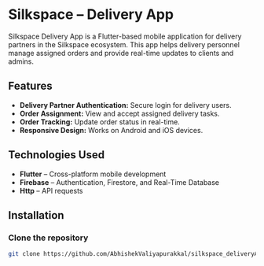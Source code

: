# Silkspace – Delivery App

Silkspace Delivery App is a Flutter-based mobile application for delivery partners in the Silkspace ecosystem. This app helps delivery personnel manage assigned orders and provide real-time updates to clients and admins.

## Features

- **Delivery Partner Authentication:** Secure login for delivery users.
- **Order Assignment:** View and accept assigned delivery tasks.
- **Order Tracking:** Update order status in real-time.
- **Responsive Design:** Works on Android and iOS devices.

## Technologies Used

- **Flutter** – Cross-platform mobile development
- **Firebase** – Authentication, Firestore, and Real-Time Database
- **Http** – API requests

## Installation

### Clone the repository
```bash
git clone https://github.com/AbhishekValiyapurakkal/silkspace_deliveryApp.git
